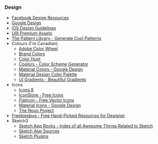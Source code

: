 ### Design
* [Facebook Design Resources](http://facebook.github.io/design/index.html)
* [Google Design](https://design.google.com/)
* [iOS Design Guidelines](http://iosdesign.ivomynttinen.com/)
* [UI8 Premium Assets](https://ui8.net/)
* [The Pattern Library - Generate Cool Patterns](http://thepatternlibrary.com/)
* Colours (I'm Canadian)
	* [Adobe Color Wheel](https://color.adobe.com/create/color-wheel/)
	* [Brand Colors](http://brandcolors.net/)
	* [Color Hunt](http://colorhunt.co/)
	* [Coolors - Color Scheme Generator](https://coolors.co/)
	* [Material Colors - Google Design](https://www.google.com/design/spec/style/color.html#)
	* [Material Design Color Palette](https://www.materialpalette.com/)
	* [UI Gradients - Beautiful Gradients](http://uigradients.com/)
* Icons
	* [Icons 8](https://icons8.com/)
	* [IconStore - Free Icons](https://iconstore.co/)
	* [Flaticon - Free Vector Icons](http://www.flaticon.com/)
	* [Material Icons - Google Design](https://design.google.com/icons/)
	* [The Noun Project](https://thenounproject.com/)
* [Freebiesbug - Free Hand-Picked Resources for Designer](http://freebiesbug.com/)
* Sketch3
	* [Sketch App Rocks - Index of all Awesome Things Related to Sketch](http://sketchapp.rocks/)
	* [Sketch App Sources](http://www.sketchappsources.com/)
	* [Sketch Plugins](http://awesome-sket.ch/)
